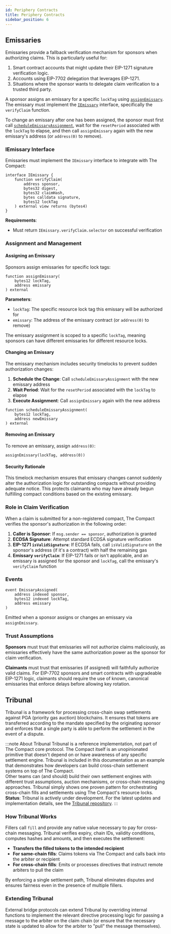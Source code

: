 ```yaml
---
id: Periphery Contracts
title: Periphery Contracts
sidebar_position: 6
---
```


## Emissaries
Emissaries provide a fallback verification mechanism for sponsors when authorizing claims. This is particularly useful for:
1.  Smart contract accounts that might update their EIP-1271 signature verification logic.
2.  Accounts using EIP-7702 delegation that leverages EIP-1271.
3.  Situations where the sponsor wants to delegate claim verification to a trusted third party.

A sponsor assigns an emissary for a specific `lockTag` using [`assignEmissary`](./src/interfaces/ITheCompact.sol#L556). The emissary must implement the [`IEmissary`](./src/interfaces/IEmissary.sol) interface, specifically the `verifyClaim` function.

To change an emissary after one has been assigned, the sponsor must first call [`scheduleEmissaryAssignment`](./src/interfaces/ITheCompact.sol#L566), wait for the `resetPeriod` associated with the `lockTag` to elapse, and then call `assignEmissary` again with the new emissary's address (or `address(0)` to remove).

### IEmissary Interface

Emissaries must implement the `IEmissary` interface to integrate with The Compact:
```solidity
interface IEmissary {
    function verifyClaim(
        address sponsor,
        bytes32 digest,
        bytes32 claimHash,
        bytes calldata signature,
        bytes12 lockTag
    ) external view returns (bytes4)
}
```

**Requirements**:
- Must return `IEmissary.verifyClaim.selector` on successful verification

### Assignment and Management

#### Assigning an Emissary

Sponsors assign emissaries for specific lock tags:

```solidity
function assignEmissary(
    bytes12 lockTag,
    address emissary
) external
```

**Parameters**:
- `lockTag`: The specific resource lock tag this emissary will be authorized for
- `emissary`: The address of the emissary contract (or `address(0)` to remove)

The emissary assignment is scoped to a specific `lockTag`, meaning sponsors can have different emissaries for different resource locks.

#### Changing an Emissary

The emissary mechanism includes security timelocks to prevent sudden authorization changes:

1. **Schedule the Change**: Call `scheduleEmissaryAssignment` with the new emissary address
2. **Wait Period**: Wait for the `resetPeriod` associated with the `lockTag` to elapse
3. **Execute Assignment**: Call `assignEmissary` again with the new address

```solidity
function scheduleEmissaryAssignment(
    bytes12 lockTag,
    address newEmissary
) external
```

#### Removing an Emissary

To remove an emissary, assign `address(0)`:

```solidity
assignEmissary(lockTag, address(0))
```

#### Security Rationale

This timelock mechanism ensures that emissary changes cannot suddenly alter the authorization logic for outstanding compacts without providing adequate notice. This protects claimants who may have already begun fulfilling compact conditions based on the existing emissary.

### Role in Claim Verification

When a claim is submitted for a non-registered compact, The Compact verifies the sponsor's authorization in the following order:

1. **Caller is Sponsor**: If `msg.sender == sponsor`, authorization is granted
2. **ECDSA Signature**: Attempt standard ECDSA signature verification
3. **EIP-1271 `isValidSignature`**: If ECDSA fails, call `isValidSignature` on the sponsor's address (if it's a contract) with half the remaining gas
4. **Emissary `verifyClaim`**: If EIP-1271 fails or isn't applicable, and an emissary is assigned for the sponsor and `lockTag`, call the emissary's `verifyClaim` function

### Events

```solidity
event EmissaryAssigned(
    address indexed sponsor,
    bytes12 indexed lockTag,
    address emissary
)
```

Emitted when a sponsor assigns or changes an emissary via `assignEmissary`.

### Trust Assumptions

**Sponsors** must trust that emissaries will not authorize claims maliciously, as emissaries effectively have the same authorization power as the sponsor for claim verification.

**Claimants** must trust that emissaries (if assigned) will faithfully authorize valid claims. For EIP-7702 sponsors and smart contracts with upgradeable EIP-1271 logic, claimants should require the use of known, canonical emissaries that enforce delays before allowing key rotation.


## Tribunal 

Tribunal is a framework for processing cross-chain swap settlements against PGA (priority gas auction) blockchains. It ensures that tokens are transferred according to the mandate specified by the originating sponsor and enforces that a single party is able to perform the settlement in the event of a dispute.

:::note About Tribunal
Tribunal is a reference implementation, not part of The Compact core protocol. The Compact itself is an unopinionated primitive that doesn't depend on or have awareness of any specific settlement engine. Tribunal is included in this documentation as an example that demonstrates how developers can build cross-chain settlement systems on top of The Compact.
<br/>
Other teams can (and should) build their own settlement engines with different trust assumptions, auction mechanisms, or cross-chain messaging approaches. Tribunal simply shows one proven pattern for orchestrating cross-chain fills and settlements using The Compact's resource locks.
<br/>
**Status**: Tribunal is actively under development. For the latest updates and implementation details, see the [Tribunal repository](https://github.com/Uniswap/Tribunal).
:::

### How Tribunal Works

Fillers call `fill` and provide any native value necessary to pay for cross-chain messaging. Tribunal verifies expiry, chain IDs, validity conditions, computes hashes and amounts, and then executes the settlement:

* **Transfers the filled tokens to the intended recipient**
* **For same-chain fills**: Claims tokens via The Compact and calls back into the arbiter or recipient
* **For cross-chain fills**: Emits or processes directives that instruct remote arbiters to pull the claim

By enforcing a single settlement path, Tribunal eliminates disputes and ensures fairness even in the presence of multiple fillers. 

### Extending Tribunal

External bridge protocols can extend Tribunal by overriding internal functions to implement the relevant directive processing logic for passing a message to the arbiter on the claim chain (or ensure that the necessary state is updated to allow for the arbiter to "pull" the message themselves).